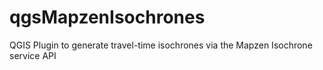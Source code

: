# qgsMapzenIsochrones
QGIS Plugin to generate travel-time isochrones via the Mapzen Isochrone service API
